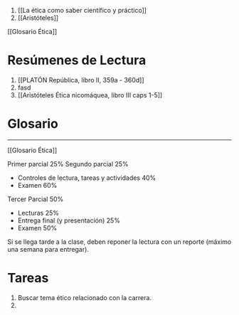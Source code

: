 
1. [[La ética como saber científico y práctico]]
2. [[Aristóteles]]

[[Glosario Ética]]


# Resúmenes de Lectura
1. [[PLATÓN República, libro II, 359a  - 360d]]
2. fasd
3. [[Aristóteles Ética nicomáquea, libro III caps 1-5]]

# Glosario
---
[[Glosario Ética]]

Primer parcial 25%
Segundo parcial 25%

- Controles de lectura, tareas y actividades 40%
- Examen 60%

Tercer Parcial 50%
- Lecturas 25%
- Entrega final (y presentación) 25%
- Examen 50%

Si se llega tarde a la clase, deben reponer la lectura con un reporte (máximo una semana para entregar).


# Tareas
1. Buscar tema ético relacionado con la carrera.
2. 